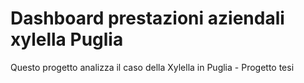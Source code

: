 # Dashboard prestazioni aziendali xylella Puglia
 Questo progetto analizza il caso della Xylella in Puglia - Progetto tesi
